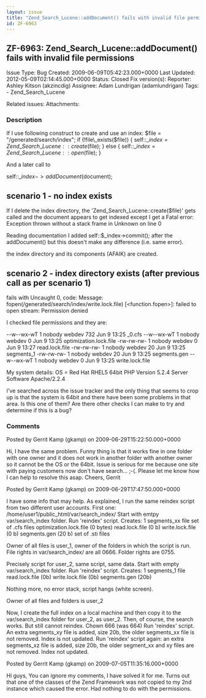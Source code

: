 ```yaml
---
layout: issue
title: "Zend_Search_Lucene::addDocument() fails with invalid file permissions"
id: ZF-6963
---
```


ZF-6963: Zend\_Search\_Lucene::addDocument() fails with invalid file permissions
--------------------------------------------------------------------------------

 Issue Type: Bug Created: 2009-06-09T05:42:23.000+0000 Last Updated: 2012-05-09T02:14:45.000+0000 Status: Closed Fix version(s): 
 Reporter:  Ashley Kitson (akzincdig)  Assignee:  Adam Lundrigan (adamlundrigan)  Tags: - Zend\_Search\_Lucene
 
 Related issues: 
 Attachments: 
### Description

If I use following construct to create and use an index: $file = "/generated/search/index"; if (!file\_exists($file)) { self::$\_index = Zend\_Search\_Lucene::create($file); } else { self::$\_index = Zend\_Search\_Lucene::open($file); }

And a later call to

self::$\_index->addDocument($document);

scenario 1 - no index exists
----------------------------

If I delete the index directory, the 'Zend\_Search\_Lucene::create($file)' gets called and the document appears to get indexed except I get a Fatal error: Exception thrown without a stack frame in Unknown on line 0

Reading documentation I added self::$\_index->commit(); after the addDocument() but this doesn't make any difference (i.e. same error).

the index directory and its components (AFAIK) are created.

scenario 2 - index directory exists (after previous call as per scenario 1)
---------------------------------------------------------------------------

fails with Uncaught 0, code: Message: fopen(/generated/search/index/write.lock.file) [<function.fopen>]: failed to open stream: Permission denied

I checked file permissions and they are:

--w--wx-wT 1 nobody webdev 732 Jun 9 13:25 \_0.cfs --w--wx-wT 1 nobody webdev 0 Jun 9 13:25 optimization.lock.file -rw-rw-rw- 1 nobody webdev 0 Jun 9 13:27 read.lock.file -rw-rw-rw- 1 nobody webdev 20 Jun 9 13:25 segments\_1 -rw-rw-rw- 1 nobody webdev 20 Jun 9 13:25 segments.gen --w--wx-wT 1 nobody webdev 0 Jun 9 13:25 write.lock.file

My system details: OS = Red Hat RHEL5 64bit PHP Version 5.2.4 Server Software Apache/2.2.4

I've searched across the issue tracker and the only thing that seems to crop up is that the system is 64bit and there have been some problems in that area. Is this one of them? Are there other checks I can make to try and determine if this is a bug?

 

 

### Comments

Posted by Gerrit Kamp (gkamp) on 2009-06-29T15:22:50.000+0000

Hi, I have the same problem. Funny thing is that it works fine in one folder with one owner and it does not work in another folder with another owner so it cannot be the OS or the 64bit. Issue is serious for me because one site with paying customers now don't have search... ;-(. Please let me know how I can help to resolve this asap. Cheers, Gerrit

 

 

Posted by Gerrit Kamp (gkamp) on 2009-06-29T17:47:50.000+0000

I have some info that may help. As explained, I run the same reindex script from two different user accounts. First one: /home/user1/public\_html/var/search\_index/ Start with emtpy var/search\_index folder. Run 'reindex' script. Creates: 1 segments\_xx file set of .cfs files optimization.lock.file (0 bytes) read.lock.file (0 b) write.lock.file (0 b) segments.gen (20 b) set of .sti files

Owner of all files is user\_1, owner of the folders in which the script is run. File rights in var/search\_index/ are all 0666. Folder rights are 0755.

Precisely script for user\_2, same script, same data. Start with empty var/search\_index folder. Run 'reindex' script. Creates: 1 segments\_1 file read.lock.file (0b) write.lock.file (0b) segments.gen (20b)

Nothing more, no error stack, script hangs (white screen).

Owner of all files and folders is user\_2

Now, I create the full index on a local machine and then copy it to the var/search\_index folder for user\_2, as user\_2. Then, of course, the search works. But still cannot reindex. Chown 666 (was 664) Run 'reindex' script. An extra segments\_xy file is added, size 20b, the older segments\_xx file is not removed. Index is not updated. Run 'reindex' script again: an extra segments\_xz file is added, size 20b, the older segment\_xx and xy files are not removed. Index not updated.

 

 

Posted by Gerrit Kamp (gkamp) on 2009-07-05T11:35:16.000+0000

Hi guys, You can ignore my comments, I have solved it for me. Turns out that one of the classes of the Zend Framework was not copied to my 2nd instance which caused the error. Had nothing to do with the permissions.

 

 